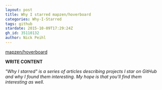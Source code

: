 ```yaml
---
layout: post
title: Why I starred mapzen/hoverboard
categories: Why-I-Starred
tags: github
stardate: 2015-10-09T17:29:24Z
gh_id: 35110132
author: Nick Peihl
---
```


[mapzen/hoverboard](star.repo.html_url)

**WRITE CONTENT**

*"Why I starred" is a series of articles describing projects I star on GitHub and why I found them interesting. My hope is that you'll find them interesting as well.*


